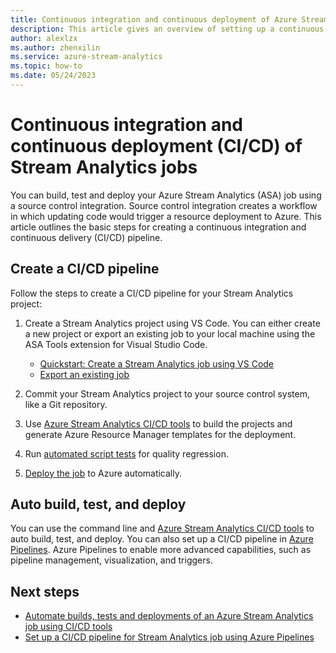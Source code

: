 ```yaml
---
title: Continuous integration and continuous deployment of Azure Stream Analytics jobs
description: This article gives an overview of setting up a continuous integration and deployment (CI/CD) pipeline for Azure Stream Analytics jobs.
author: alexlzx
ms.author: zhenxilin
ms.service: azure-stream-analytics
ms.topic: how-to
ms.date: 05/24/2023
---
```


# Continuous integration and continuous deployment (CI/CD) of Stream Analytics jobs

You can build, test and deploy your Azure Stream Analytics (ASA) job using a source control integration. Source control integration creates a workflow in which updating code would trigger a resource deployment to Azure. This article outlines the basic steps for creating a continuous integration and continuous delivery (CI/CD) pipeline.

## Create a CI/CD pipeline

Follow the steps to create a CI/CD pipeline for your Stream Analytics project: 

1. Create a Stream Analytics project using VS Code. You can either create a new project or export an existing job to your local machine using the ASA Tools extension for Visual Studio Code.
    * [Quickstart: Create a Stream Analytics job using VS Code](./quick-create-visual-studio-code.md) 
    * [Export an existing job](visual-studio-code-explore-jobs.md)

2. Commit your Stream Analytics project to your source control system, like a Git repository.

3. Use [Azure Stream Analytics CI/CD tools](cicd-tools.md) to build the projects and generate Azure Resource Manager templates for the deployment.

4. Run [automated script tests](cicd-tools.md#automated-test) for quality regression.

5. [Deploy the job](cicd-tools.md#deploy-to-azure) to Azure automatically.

## Auto build, test, and deploy

You can use the command line and [Azure Stream Analytics CI/CD tools](cicd-tools.md) to auto build, test, and deploy. You can also set up a CI/CD pipeline in [Azure Pipelines](set-up-cicd-pipeline.md). Azure Pipelines to enable more advanced capabilities, such as pipeline management, visualization, and triggers.

## Next steps

* [Automate builds, tests and deployments of an Azure Stream Analytics job using CI/CD tools](cicd-tools.md)
* [Set up a CI/CD pipeline for Stream Analytics job using Azure Pipelines](set-up-cicd-pipeline.md)

